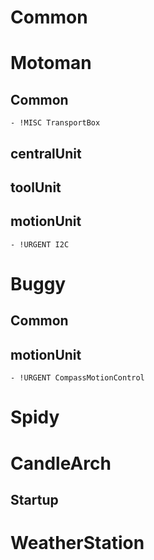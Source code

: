 # Common
# Motoman
  ## Common
    - !MISC TransportBox
  ## centralUnit
  ## toolUnit
  ## motionUnit
    - !URGENT I2C
# Buggy
  ## Common
  ## motionUnit
    - !URGENT CompassMotionControl
# Spidy
# CandleArch
  ## Startup
# WeatherStation
